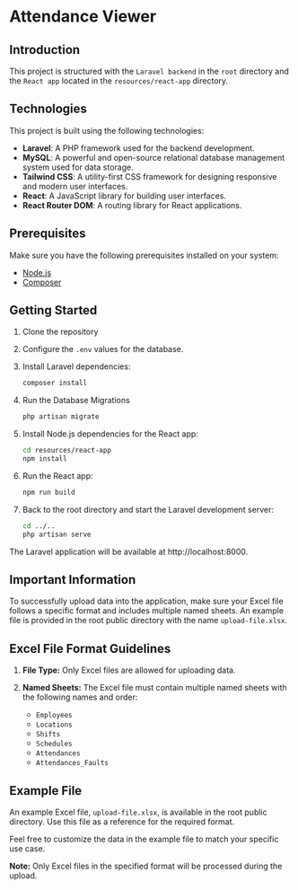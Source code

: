 # Attendance Viewer

## Introduction

This project is structured with the `Laravel backend` in the `root` directory and the `React app` located in the `resources/react-app` directory. 

## Technologies

This project is built using the following technologies:

- **Laravel**: A PHP framework used for the backend development.
- **MySQL**: A powerful and open-source relational database management system used for data storage.
- **Tailwind CSS**: A utility-first CSS framework for designing responsive and modern user interfaces.
- **React**: A JavaScript library for building user interfaces.
- **React Router DOM**: A routing library for React applications.

## Prerequisites

Make sure you have the following prerequisites installed on your system:

- [Node.js](https://nodejs.org/)
- [Composer](https://getcomposer.org/)

## Getting Started

1. Clone the repository

2. Configure the `.env` values for the database.

3. Install Laravel dependencies:

    ```bash
    composer install
    ```

4. Run the Database Migrations

    ```bash
    php artisan migrate
    ```

5. Install Node.js dependencies for the React app:

    ```bash
    cd resources/react-app
    npm install
    ```
6. Run the React app:

    ```bash
    npm run build
    ```

7. Back to the root directory and start the Laravel development server:

    ```bash
    cd ../..
    php artisan serve
    ```

The Laravel application will be available at http://localhost:8000.

## Important Information

To successfully upload data into the application, make sure your Excel file follows a specific format and includes multiple named sheets. An example file is provided in the root public directory with the name `upload-file.xlsx`.

## Excel File Format Guidelines

1. **File Type:** Only Excel files are allowed for uploading data.

2. **Named Sheets:** The Excel file must contain multiple named sheets with the following names and order:

   - `Employees`
   - `Locations`
   - `Shifts`
   - `Schedules`
   - `Attendances`
   - `Attendances_Faults`

## Example File

An example Excel file, `upload-file.xlsx`, is available in the root public directory. Use this file as a reference for the required format.

Feel free to customize the data in the example file to match your specific use case.

**Note:** Only Excel files in the specified format will be processed during the upload.